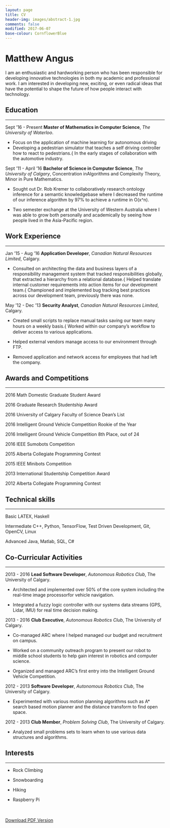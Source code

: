 ```yaml
---
layout: page
title: CV
header-img: images/abstract-1.jpg
comments: false
modified: 2017-06-07
base-colour: CornflowerBlue
---
```


# Matthew Angus
I am an enthusiastic and hardworking person who has been responsible for developing innovative technologies in both my academic and professional work. I am interested in developing new, exciting, or even radical ideas that have the potential to shape the future of how people interact with technology.

## Education
---
<span style="color:{{ page.base-colour }}">Sept ’16 - Present</span> **Master of Mathematics in Computer Science**, *The University of Waterloo*.

- Focus on the application of machine learning for autonomous driving
- Developing a pedestrian simulator that teaches a self driving controller how to react to pedestrians.{ In the early stages of collaboration with the automotive industry.

<span style="color:{{ page.base-colour }}">Sept ’11 - April ’16</span> **Bachelor of Science in Computer Science**, *The University of Calgary*, Concentration inAlgorithms and Complexity Theory, Minor in Pure Mathematics.

- Sought out Dr. Rob Kremer to collaboratively research ontology inference for a semantic knowledgebase where I decreased the runtime of our inference algorithm by 97% to achieve a runtime in O(x^n).

- Two semester exchange at the University of Western Australia where I was able to grow both personally and academically by seeing how people lived in the Asia-Pacific region.

## Work Experience
---

<span style="color:{{ page.base-colour }}">Jan ’15 - Aug ’16</span> **Application Developer**, *Canadian Natural Resources Limited*, Calgary.

- Consulted on architecting the data and business layers of a responsibility management system that tracked responsibilities globally, that extracted a hierarchy from a relational database.{ Helped translate internal customer requirements into action items for our development team.{ Championed and implemented bug tracking best practices across our development team, previously there was none.

<span style="color:{{ page.base-colour }}">May ’12 - Dec ’13</span> **Security Analyst**, *Canadian Natural Resources Limited*, Calgary.

- Created small scripts to replace manual tasks saving our team many hours on a weekly basis.{ Worked within our company’s workﬂow to deliver access to various applications.

- Helped external vendors manage access to our environment through FTP.

- Removed application and network access for employees that had left the company.

## Awards and Competitions
---

<span style="color:{{ page.base-colour }}">2016</span> Math Domestic Graduate Student Award

<span style="color:{{ page.base-colour }}">2016</span> Graduate Research Studentship Award

<span style="color:{{ page.base-colour }}">2016</span> University of Calgary Faculty of Science Dean’s List

<span style="color:{{ page.base-colour }}">2016</span> Intelligent Ground Vehicle Competition Rookie of the Year

<span style="color:{{ page.base-colour }}">2016</span> Intelligent Ground Vehicle Competition 8th Place, out of 24

<span style="color:{{ page.base-colour }}">2016</span> IEEE Sumobots Competition

<span style="color:{{ page.base-colour }}">2015</span> Alberta Collegiate Programming Contest

<span style="color:{{ page.base-colour }}">2015</span> IEEE Minibots Competition

<span style="color:{{ page.base-colour }}">2013</span> International Studentship Competition Award

<span style="color:{{ page.base-colour }}">2012</span> Alberta Collegiate Programming Contest

## Technical skills
---

<span style="color:{{ page.base-colour }}">Basic</span> LATEX, Haskell

<span style="color:{{ page.base-colour }}">Intermediate</span> C++, Python, TensorFlow, Test Driven Development, Git, OpenCV, Linux

<span style="color:{{ page.base-colour }}">Advanced</span> Java, Matlab, SQL, C#

## Co-Curricular Activities
---
<span style="color:{{ page.base-colour }}">2013 - 2016</span> **Lead Software Developer**, *Autonomous Robotics Club*, The University of Calgary.

- Architected and implemented over 50% of the core system including the real-time image processorfor vehicle navigation.

- Integrated a fuzzy logic controller with our systems data streams (GPS, Lidar, IMU) for real time decision making.

<span style="color:{{ page.base-colour }}">2013 - 2016</span> **Club Executive**, *Autonomous Robotics Club*, The University of Calgary.

- Co-managed ARC where I helped managed our budget and recruitment on campus.

- Worked on a community outreach program to present our robot to middle school students to help gain interest in robotics and computer science.

- Organized and managed ARC’s first entry into the Intelligent Ground Vehicle Competition.

<span style="color:{{ page.base-colour }}">2012 - 2013</span> **Software Developer**, *Autonomous Robotics Club*, The University of Calgary.

- Experimented with various motion planning algorithms such as A* search based motion planner and the distance transform to find open space.

<span style="color:{{ page.base-colour }}">2012 - 2013</span> **Club Member**, *Problem Solving Club*, The University of Calgary.

- Analyzed small problems sets to learn when to use various data structures and algorithms.

## Interests
---
- Rock Climbing

- Snowboarding

- Hiking

- Raspberry Pi

<div markdown="0">
    <br><br>
    <a href="{{ site.url }}/downloads/CV.pdf" class="btn btn-success">Download PDF Version</a>
</div>

